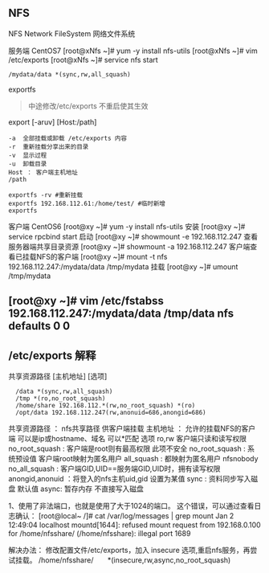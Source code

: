 ## NFS

NFS Network FileSystem 网络文件系统

服务端 CentOS7
[root@xNfs ~]# yum -y install nfs-utils
[root@xNfs ~]# vim /etc/exports
[root@xNfs ~]# service nfs start
  ```
  /mydata/data *(sync,rw,all_squash)
  ```
exportfs
> 中途修改/etc/exports 不重启使其生效

  export [-aruv] [Host:/path]

    -a  全部挂载或卸载 /etc/exports 内容
    -r  重新挂载分享出来的目录
    -v  显示过程
    -u  卸载目录
    Host ： 客户端主机地址
    /path

    exportfs -rv #重新挂载
    exportfs 192.168.112.61:/home/test/ #临时新增
    exportfs


客户端 CentOS6
[root@xy ~]# yum -y install nfs-utils 安装
[root@xy ~]# service rpcbind start 启动
[root@xy ~]# showmount -e 192.168.112.247 查看服务器端共享目录资源
[root@xy ~]# showmount -a 192.168.112.247 客户端查看已挂载NFS的客户端
[root@xy ~]# mount -t nfs 192.168.112.247:/mydata/data /tmp/mydata 挂载
[root@xy ~]# umount /tmp/mydata

[root@xy ~]# vim /etc/fstabss
192.168.112.247:/mydata/data /tmp/data nfs defaults 0 0
---
## /etc/exports 解释

  共享资源路径 [主机地址] [选项]

```
  /data *(sync,rw,all_squash)
  /tmp *(ro,no_root_squash)
  /home/share 192.168.112.*(rw,no_root_squash) *(ro)
  /opt/data 192.168.112.247(rw,anonuid=686,anongid=686)

```
  共享资源路径 ： nfs共享路径 供客户端挂载
  主机地址 ： 允许的挂载NFS的客户端 可以是ip或hostname、域名 可以*匹配
  选项
    ro,rw 客户端只读和读写权限
    no_root_squash : 客户端是root则有最高权限  此项不安全
    no_root_squash : 系统预设值 客户端root映射为匿名用户
    all_squash  : 都映射为匿名用户 nfsnobody
    no_all_squash : 客户端GID,UID==服务端GID,UID时，拥有读写权限
    anongid,anonuid ：将登入的nfs主机uid,gid 设置为某值
    sync : 资料同步写入磁盘 默认值
    async: 暂存内存 不直接写入磁盘

1、使用了非法端口，也就是使用了大于1024的端口。
这个错误，可以通过查看日志确认：
[root@local~ /]# cat /var/log/messages | grep mount
Jan 2 12:49:04 localhost mountd[1644]: refused mount request from 192.168.0.100 for /home/nfsshare/ (/home/nfsshare): illegal port 1689

解决办法：
修改配置文件/etc/exports，加入 insecure 选项,重启nfs服务，再尝试挂载。
/home/nfsshare/　　*(insecure,rw,async,no_root_squash)
